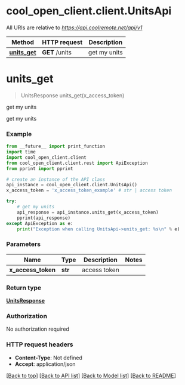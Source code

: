 # cool_open_client.client.UnitsApi

All URIs are relative to *https://api.coolremote.net/api/v1*

Method | HTTP request | Description
------------- | ------------- | -------------
[**units_get**](UnitsApi.md#units_get) | **GET** /units | get my units

# **units_get**
> UnitsResponse units_get(x_access_token)

get my units

get my units

### Example
```python
from __future__ import print_function
import time
import cool_open_client.client
from cool_open_client.client.rest import ApiException
from pprint import pprint

# create an instance of the API class
api_instance = cool_open_client.client.UnitsApi()
x_access_token = 'x_access_token_example' # str | access token

try:
    # get my units
    api_response = api_instance.units_get(x_access_token)
    pprint(api_response)
except ApiException as e:
    print("Exception when calling UnitsApi->units_get: %s\n" % e)
```

### Parameters

Name | Type | Description  | Notes
------------- | ------------- | ------------- | -------------
 **x_access_token** | **str**| access token | 

### Return type

[**UnitsResponse**](UnitsResponse.md)

### Authorization

No authorization required

### HTTP request headers

 - **Content-Type**: Not defined
 - **Accept**: application/json

[[Back to top]](#) [[Back to API list]](../README.md#documentation-for-api-endpoints) [[Back to Model list]](../README.md#documentation-for-models) [[Back to README]](../README.md)


